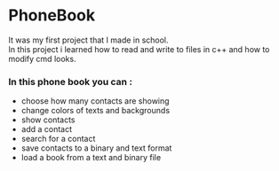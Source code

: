 # PhoneBook
It was my first project that I made in school.<br>
In this project i learned how to read and write to files in c++ and how to modify cmd looks.


<h3>In this phone book you can :</h3>
<ul>
  <li>choose how many contacts are showing</li>
  <li>change colors of texts and backgrounds</li>
  <li>show contacts</li>
  <li>add a contact</li>
  <li>search for a contact</li>
  <li>save contacts to a binary and text format</li>
  <li>load a book from a text and binary file</li>
</ul>
